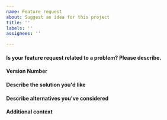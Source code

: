 ```yaml
---
name: Feature request
about: Suggest an idea for this project
title: ''
labels: ''
assignees: ''

---
```


#### Is your feature request related to a problem? Please describe.
<!-- A clear and concise description of what the problem is. Ex. I'm always frustrated when [...] -->

#### Version Number
<!-- The specific application version you are currently using. -->
<!-- This can be found by visiting the root of the application. -->
<!-- Please include the `app.gitRev` and the `app.version`. -->

#### Describe the solution you'd like
<!-- A clear and concise description of what you want to happen. -->

#### Describe alternatives you've considered
<!-- A clear and concise description of any alternative solutions or features you've considered. -->

#### Additional context
<!-- Add any other context or screenshots about the feature request here. -->
